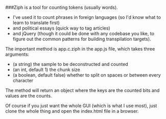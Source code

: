 ###Ziph is a tool for counting tokens (usually words).

- I've used it to count phrases in foreign languages (so I'd know what to learn to translate first)
- and political essays (quick way to tag articles)
- and jQuery (though it could be done with any codebase you like, to figure out the common patterns for building transpilation targets).

The important method is app.c.ziph in the app.js file, which takes three arguments:

- (a string) the sample to be deconstructed and counted
- (an int, default 1) the chunk size 
- (a boolean, default false) whether to split on spaces or between every character

The method will return an object where the keys are the counted bits and values are the counts.

Of course if you just want the whole GUI (which is what I use most), just clone the whole thing and open the index.html file in a browser.
